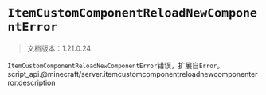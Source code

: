 # `ItemCustomComponentReloadNewComponentError`

> 文档版本：1.21.0.24

`ItemCustomComponentReloadNewComponentError`错误，扩展自`Error`。script_api.@minecraft/server.itemcustomcomponentreloadnewcomponenterror.description
